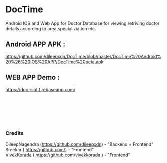 # DocTime

Android IOS and Web App for Doctor Database for viewing retriving doctor details according to area,specializiation etc.

## Android APP APK :
https://github.com/dileepxdn/DocTime/blob/master/DocTime%20Android%20%26%20IOS%20APP/DocTime%20beta.apk 

## WEB APP Demo :  
https://doc-slot.firebaseapp.com/


<br><br><br><br><br>

### Credits

DileepNagendra (https://github.com/dileepxdn) - "Backend + Frontend" <br>
Sreekar ( https://github.com/) - "Frontend" <br>
VivekKorada ( https://github.com/vivekkorada ) - "Frontend"

